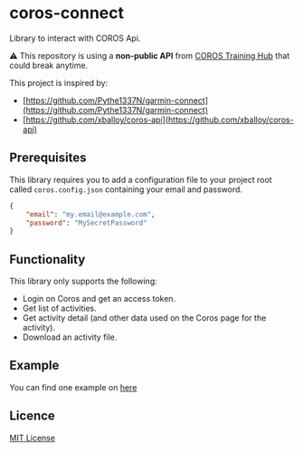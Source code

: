 # coros-connect

Library to interact with COROS Api.

⚠️ This repository is using a **non-public API** from [COROS Training Hub](https://t.coros.com/) that could break
anytime.

This project is inspired by:
- [https://github.com/Pythe1337N/garmin-connect](https://github.com/Pythe1337N/garmin-connect)
- [https://github.com/xballoy/coros-api](https://github.com/xballoy/coros-api)

## Prerequisites

This library requires you to add a configuration file to your project root called `coros.config.json` containing your email and password.

```json
{
    "email": "my.email@example.com",
    "password": "MySecretPassword"
}
```

## Functionality

This library only supports the following:

- Login on Coros and get an access token.
- Get list of activities.
- Get activity detail (and other data used on the Coros page for the activity).
- Download an activity file.

## Example

You can find one example on [here](./example/index.ts)

## Licence

[MIT License](LICENSE.md)